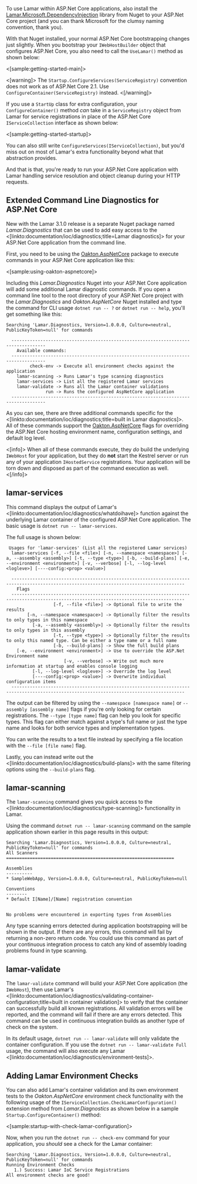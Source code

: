 <!--title:Integration with ASP.Net Core-->


To use Lamar within ASP.Net Core applications, also install the [Lamar.Microsoft.DependencyInjection](https://www.nuget.org/packages/Lamar.Microsoft.DependencyInjection/) library from Nuget to your ASP.Net Core project (and you can thank Microsoft for the clumsy naming convention, thank you).

With that Nuget installed, your normal ASP.Net Core bootstrapping changes just slightly. When you bootstrap your `IWebHostBuilder` object
that configures ASP.Net Core, you also need to call the `UseLamar()` method as shown below:

<[sample:getting-started-main]>

<[warning]>
The `Startup.ConfigureServices(ServiceRegistry)` convention does not work as of ASP.Net Core 2.1. Use `ConfigureContainer(ServiceRegistry)` instead.
<[/warning]>

If you use a `StartUp` class for extra configuration, your `ConfigureContainer()` method *can* take in a `ServiceRegistry` object from Lamar for service registrations in place of the ASP.Net Core `IServiceCollection` interface as shown below:

<[sample:getting-started-startup]>

You can also still write `ConfigureServices(IServiceCollection)`, but you'd miss out on most of Lamar's extra functionality beyond what that abstraction
provides.

And that is that, you're ready to run your ASP.Net Core application with Lamar handling service resolution and object cleanup during your
HTTP requests.

## Extended Command Line Diagnostics for ASP.Net Core

New with the Lamar 3.1.0 release is a separate Nuget package named *Lamar.Diagnostics* that can be used to add easy access to the <[linkto:documentation/ioc/diagnostics;title=Lamar diagnostics]> for your ASP.Net Core application from the command line.

First, you need to be using the [Oakton.AspNetCore](https://jasperfx.github.io/oakton/documentation/aspnetcore/) package to execute commands in your ASP.Net Core application like this:

<[sample:using-oakton-aspnetcore]>

Including this *Lamar.Diagnostics* Nuget into your ASP.Net Core application will add some additional Lamar diagnostic commands. If you open a command line tool to the root directory of your ASP.Net Core project
with the *Lamar.Diagnostics* and *Oakton.AspNetCore* Nuget installed and type the command for CLI usage `dotnet run -- ?` or `dotnet run -- help`, you'll get something like this:

```
Searching 'Lamar.Diagnostics, Version=1.0.0.0, Culture=neutral, PublicKeyToken=null' for commands

  -----------------------------------------------------------------------------------
    Available commands:
  -----------------------------------------------------------------------------------
         check-env -> Execute all environment checks against the application
    lamar-scanning -> Runs Lamar's type scanning diagnostics
    lamar-services -> List all the registered Lamar services
    lamar-validate -> Runs all the Lamar container validations
               run -> Runs the configured AspNetCore application
  -----------------------------------------------------------------------------------
```

As you can see, there are three additional commands specific for the <[linkto:documentation/ioc/diagnostics;title=built in Lamar diagnostics]>. All of these commands support the [Oakton.AspNetCore](https://jasperfx.github.io/oakton/documentation/aspnetcore/) flags for overriding the ASP.Net Core hosting environment name, configuration settings, and default log level.

<[info]>
When all of these commands execute, they *do* build the underlying `IWebHost` for your application, but they do **not** start the Kestrel server or run any of your application `IHostedService` registrations. Your application will be 
torn down and disposed as part of the command execution as well.
<[/info]>

## lamar-services 

This command displays the output of Lamar's <[linkto:documentation/ioc/diagnostics/whatdoihave]> function against the underlying Lamar container of the configured ASP.Net Core application. The basic usage is `dotnet run -- lamar-services`.

The full usage is shown below:

```
 Usages for 'lamar-services' (List all the registered Lamar services)
  lamar-services [-f, --file <file>] [-n, --namespace <namespace>] [-a, --assembly <assembly>] [-t, --type <type>] [-b, --build-plans] [-e, --environment <environment>] [-v, --verbose] [-l, --log-level <logleve>] [----config:<prop> <value>]

  ----------------------------------------------------------------------------------------------------------------------------------------
    Flags
  ----------------------------------------------------------------------------------------------------------------------------------------
                  [-f, --file <file>] -> Optional file to write the results
        [-n, --namespace <namespace>] -> Optionally filter the results to only types in this namespace
          [-a, --assembly <assembly>] -> Optionally filter the results to only types in this assembly
                  [-t, --type <type>] -> Optionally filter the results to only this named type. Can be either a type name or a full name
                  [-b, --build-plans] -> Show the full build plans
    [-e, --environment <environment>] -> Use to override the ASP.Net Environment name
                      [-v, --verbose] -> Write out much more information at startup and enables console logging
          [-l, --log-level <logleve>] -> Override the log level
          [----config:<prop> <value>] -> Overwrite individual configuration items
  ----------------------------------------------------------------------------------------------------------------------------------------
```

The output can be filtered by using the `--namespace [namespace name]` or `--assembly [assembly name]` flags if you're only looking for certain registrations.
The `--type [type name]` flag can help you look for specific types. This flag can either match against a type's full name or just the type name and looks for both service types and implementation types.

You can write the results to a text file instead by specifying a file location with the `--file [file name]` flag.

Lastly, you can instead write out the <[linkto:documentation/ioc/diagnostics/build-plans]> with the same filtering options using the `--build-plans` flag.

## lamar-scanning

The `lamar-scanning` command gives you quick access to the <[linkto:documentation/ioc/diagnostics/type-scanning]> functionality in Lamar.

Using the command `dotnet run -- lamar-scanning` command on the sample application shown earlier in this page results in this output:

```
Searching 'Lamar.Diagnostics, Version=1.0.0.0, Culture=neutral, PublicKeyToken=null' for commands
All Scanners
================================================================

Assemblies
----------
* SampleWebApp, Version=1.0.0.0, Culture=neutral, PublicKeyToken=null

Conventions
--------
* Default I[Name]/[Name] registration convention


No problems were encountered in exporting types from Assemblies
```

Any type scanning errors detected during application bootstrapping will be shown in the output. If there are any errors, this command will fail by returning a non-zero
return code. You could use this command as part of your continuous integration process to catch any kind of assembly loading problems found in type scanning.

## lamar-validate

The `lamar-validate` command will build your ASP.Net Core application (the `IWebHost`), then use Lamar's <[linkto:documentation/ioc/diagnostics/validating-container-configuration;title=built in container validation]> to verify
that the container can successfully build all known registrations. All validation errors will be reported, and the command will fail if there are any errors detected. This command can be used in continuous integration builds as another type of check on the system. 

In its default usage, `dotnet run -- lamar-validate` will only validate the container configuration. If you use the `dotnet run -- lamar-validate Full` usage, the command will also execute any Lamar <[linkto:documentation/ioc/diagnostics/environment-tests]>.

## Adding Lamar Environment Checks

You can also add Lamar's container validation and its own environment tests to the *Oakton.AspNetCore* environment check functionality with the following usage of the `IServiceCollection.CheckLamarConfiguration()` extension method from *Lamar.Diagnostics* as shown below
in a sample `Startup.ConfigureContainer()` method:

<[sample:startup-with-check-lamar-configuration]>

Now, when you run the `dotnet run -- check-env` command for your application, you *should* see a check for the Lamar container:

```
Searching 'Lamar.Diagnostics, Version=1.0.0.0, Culture=neutral, PublicKeyToken=null' for commands
Running Environment Checks
   1.) Success: Lamar IoC Service Registrations
All environment checks are good!

```